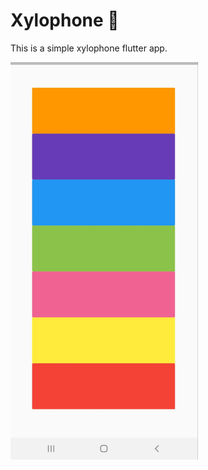 # Xylophone 🎹
This is a simple xylophone flutter app.  


[<img src="i.jpg" width="300">](https://www.youtube.com/watch?v=Astg_mvuQ4c-Y "Xylophone")  
